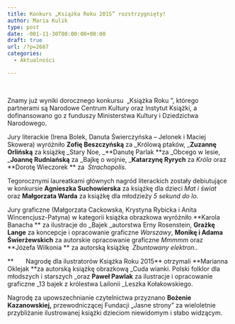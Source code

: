 ```yaml
---
title: Konkurs „Książka Roku 2015” rozstrzygnięty!
author: Maria Kulik
type: post
date: -001-11-30T00:00:00+00:00
draft: true
url: /?p=2687
categories:
  - Aktualności

---
```

&nbsp;

Znamy już wyniki dorocznego konkursu  „Książka Roku ”, którego partnerami są Narodowe Centrum Kultury oraz Instytut Książki, a dofinansowano go z funduszy Ministerstwa Kultury i Dziedzictwa Narodowego.

Jury literackie (Irena Bolek, Danuta Świerczyńska – Jelonek i Maciej Skowera) wyróżniło **Zofię Beszczyńską** za _Królową ptaków, _**Zuzannę Orlińską** za książkę _Stary Noe, _**Danutę Parlak **za _Obcego w lesie, _**Joannę Rudniańską** za _Bajkę o wojnie, _**Katarzynę Ryrych** za _Króla_ oraz **Dorotę Wieczorek ** za  _Strachopolis._

Tegorocznymi laureatkami głównych nagród literackich zostały debiutujące w konkursie **Agnieszka Suchowierska** za książkę dla dzieci _Mat i świat_ oraz **Małgorzata Warda** za książkę dla młodzieży _5 sekund do Io._

Jury graficzne (Małgorzata Cackowska, Krystyna Rybicka i Anita Wincencjusz-Patyna) w kategorii książka obrazkowa wyróżniło **Karola Banacha ** za ilustracje do _Bajek _autorstwa Erny Rosenstein, **Grażkę Lange** za koncepcje i opracowanie graficzne _Warszawy_, **Monikę i Adama Świerżewskich** za autorskie opracowanie graficzne _Mmmmm_ oraz **Józefa Wilkonia ** za autorską książkę  _Zbuntowany elektron.._

**       Nagrodę dla ilustratorów Książka Roku 2015** otrzymali **Marianna Oklejak **za autorską książkę obrazkową _Cuda wianki. Polski folklor dla młodszych i starszych _oraz **Paweł Pawlak** za ilustracje i opracowanie graficzne _13 bajek z królestwa Lailonii _Leszka Kołakowskiego.

Nagrodę za upowszechnianie czytelnictwa przyznano **Bożenie Kazanowskiej,** przewodniczącej Fundacji „Jasne strony” za wieloletnie przybliżanie ilustrowanej książki dzieciom niewidomym i słabo widzącym.

&nbsp;

&nbsp;

&nbsp;

&nbsp;
